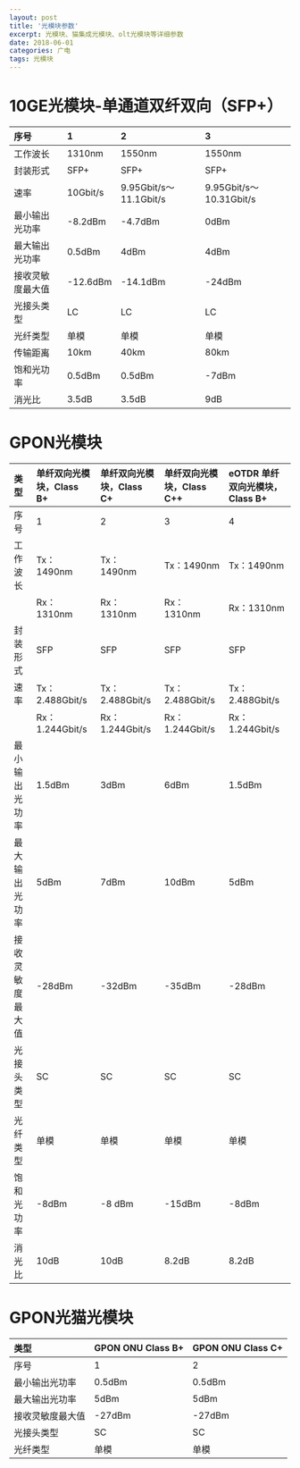 ```yaml
---
layout: post
title: '光模块参数'
excerpt: 光模块、猫集成光模块、olt光模块等详细参数
date: 2018-06-01
categories: 广电
tags: 光模块
---
```


# 10GE光模块-单通道双纤双向（SFP+）


|序号|1|2|3|
|:--|:--|:--|:--|
|工作波长|1310nm|1550nm|1550nm|
|封装形式|SFP+|SFP+|SFP+|
|速率|10Gbit/s|9.95Gbit/s～11.1Gbit/s|9.95Gbit/s～10.31Gbit/s|
|最小输出光功率|-8.2dBm|-4.7dBm|0dBm|
|最大输出光功率|0.5dBm|4dBm|4dBm|
|接收灵敏度最大值|-12.6dBm|-14.1dBm|-24dBm|
|光接头类型|LC|LC|LC|
|光纤类型|单模|单模|单模|
|传输距离|10km|40km|80km|
|饱和光功率|0.5dBm|0.5dBm|-7dBm|
|消光比|3.5dB|3.5dB|9dB|



# GPON光模块

|类型|单纤双向光模块，Class B+|单纤双向光模块，Class C+|单纤双向光模块，Class C++|eOTDR 单纤双向光模块，Class B+|
|:--|:--|:--|:--|:--|
|序号|1|2|3|4|
|工作波长|Tx：1490nm|Tx：1490nm|Tx：1490nm|Tx：1490nm|
||Rx：1310nm|Rx：1310nm|Rx：1310nm|Rx：1310nm|
|封装形式|SFP|SFP|SFP|SFP|
|速率|Tx：2.488Gbit/s|Tx：2.488Gbit/s|Tx：2.488Gbit/s|Tx：2.488Gbit/s|
||Rx：1.244Gbit/s|Rx：1.244Gbit/s|Rx：1.244Gbit/s|Rx：1.244Gbit/s|
|最小输出光功率|1.5dBm|3dBm|6dBm|1.5dBm|
|最大输出光功率|5dBm|7dBm|10dBm|5dBm|
|接收灵敏度最大值|-28dBm|-32dBm|-35dBm|-28dBm|
|光接头类型|SC|SC|SC|SC|
|光纤类型|单模|单模|单模|单模|
|饱和光功率|-8dBm|-8 dBm|-15dBm|-8dBm|
|消光比|10dB|10dB|8.2dB|8.2dB|


# GPON光猫光模块

|类型|GPON ONU Class B+|GPON ONU Class C+|
|:--|:--|:--|
|序号|1|2|
|最小输出光功率|0.5dBm|0.5dBm|
|最大输出光功率|5dBm|5dBm|
|接收灵敏度最大值|-27dBm|-27dBm|
|光接头类型|SC|SC|
|光纤类型|单模|单模|
